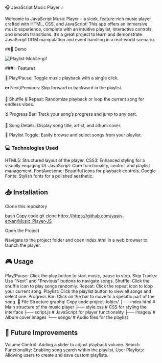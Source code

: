
🎧 JavaScript Music Player 🎶

Welcome to JavaScript Music Player – a sleek, feature-rich music player crafted with HTML, CSS, and JavaScript! This app offers an immersive music experience, complete with an intuitive playlist, interactive controls, and smooth transitions. It’s a great project to learn and demonstrate JavaScript DOM manipulation and event handling in a real-world scenario.

##📸 Demo

![Playlist-Mobile-gif](https://github.com/user-attachments/assets/7fb6abff-471a-407f-80be-6f36a8c6afe9)


###✨ Features

🎵 Play/Pause: Toggle music playback with a single click.

⏮️ Next/Previous: Skip forward or backward in the playlist.

🔀 Shuffle & Repeat: Randomize playback or loop the current song for endless vibes.

⏳ Progress Bar: Track your song’s progress and jump to any part.

🎤 Song Details: Display song title, artist, and album cover.

📂 Playlist Toggle: Easily browse and select songs from your playlist.

### 💻 Technologies Used
HTML5: Structured layout of the player.
CSS3: Enhanced styling for a visually engaging UI.
JavaScript: Core functionality, control, and playlist management.
FontAwesome: Beautiful icons for playback controls.
Google Fonts: Stylish fonts for a polished aesthetic.

## 📥 Installation
Clone this repository

bash
Copy code
git clone https://https://github.com/yasin-erkan/Music_Player-JS

Open the Project

Navigate to the project folder and open index.html in a web browser to launch the player.
## 🎮 Usage
Play/Pause: Click the play button to start music, pause to stop.
Skip Tracks: Use "Next" and "Previous" buttons to navigate songs.
Shuffle: Click the shuffle icon to play songs randomly.
Repeat: Click the repeat icon to loop your current song.
Playlist: Click the playlist button to view all songs and select one.
Progress Bar: Click on the bar to move to a specific part of the song.
📂 File Structure
graphql
Copy code
project-folder/
├── index.html              # Main structure of the music player
├── style.css               # CSS for styling the interface
├── script.js               # JavaScript for player functionality
├── images/                 # Album cover images
└── songs/                  # Audio files for the playlist
## 🚀 Future Improvements
Volume Control: Adding a slider to adjust playback volume.
Search Functionality: Enabling song search within the playlist.
User Playlists: Allowing users to create and save custom playlists.
